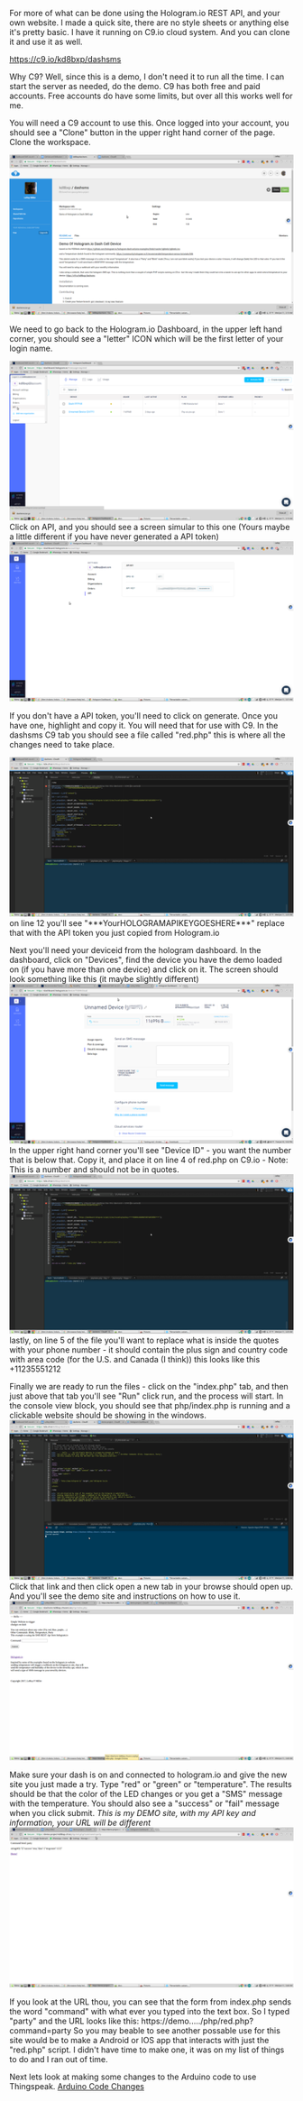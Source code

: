 For more of what can be done using the Hologram.io REST API, and your
own website. I made a quick site, there are no style sheets or anything
else it's pretty basic. I have it running on C9.io cloud system.
And you can clone it and use it as well.

https://c9.io/kd8bxp/dashsms

Why C9? Well, since this is a demo, I don't need it to run all the time.
I can start the server as needed, do the demo.  C9 has both free and paid accounts. Free accounts do have some limits, but over all this works well for me.

You will need a C9 account to use this. Once logged into your account, you should see a "Clone" button in the upper right hand corner of the page.
Clone the workspace.

![](c9_1.png)

We need to go back to the Hologram.io Dashboard, in the upper left hand corner, you should see a "letter" ICON which will be the first letter of your login name.

![](hologramapi.png)
Click on API, and you should see a screen simular to this one (Yours maybe a little different if you have never generated a API token)
![](hologramapi2.png)

If you don't have a API token, you'll need to click on generate. 
Once you have one, highlight and copy it.
You will need that for use with C9. In the dashsms C9 tab you should see a file called "red.php" this is where all the changes need to take place.

![](c9_2.png)
on line 12 you'll see "\*\*\*YourHOLOGRAMAPIKEYGOESHERE***"
replace that with the API token you just copied from Hologram.io

Next you'll need your deviceid from the hologram dashboard.
In the dashboard, click on "Devices", find the device you have the demo loaded on (if you have more than one device) and click on it.
The screen should look something like this (it maybe slightly different)
![](hologrammessage.png)
In the upper right hand corner you'll see "Device ID" - you want the number that is below that.
Copy it, and place it on line 4 of red.php on C9.io - 
Note: This is a number and should not be in quotes.
![](c9_2.png)
lastly, on line 5 of the file you'll want to replace what is inside the quotes
with your phone number - it should contain the plus sign and country code with area code (for the U.S. and Canada (I think)) this looks like this
+11235551212 

Finally we are ready to run the files - click on the "index.php" tab, and then just above that tab you'll see "Run" 
click run, and the process will start.
In the console view block, you should see that php/index.php is running and a clickable website should be showing in the windows.
![](c9_3.png)
Click that link and then click open a new tab in your browse should open up. And you'll see the demo site and instructions on how to use it.
![](c9_4.png)

Make sure your dash is on and connected to hologram.io and give the new site you just made a try. Type "red" or "green" or "temperature".
The results should be that the color of the LED changes or you get a "SMS" message with the temperature.
You should also see a "success" or "fail" message when you click submit.
*This is my DEMO site, with my API key and information, your URL will be different*
![](c9_5.png)

If you look at the URL thou, you can see that the form from index.php sends the word "command" with what ever you typed into the text box.
So I typed "party" and the URL looks like this:
https://demo...../php/red.php?command=party
So you may beable to see another possable use for this site would
be to make a Android or IOS app that interacts with just the "red.php" script.  I didn't have time to make one, it was on my list of things to
do and I ran out of time.

Next lets look at making some changes to the Arduino code to use Thingspeak. [Arduino Code Changes](changes.md) 

